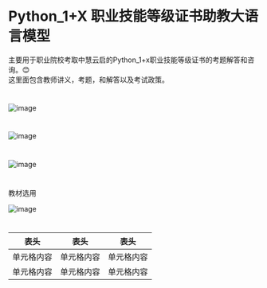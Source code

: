 # Python_1+X 职业技能等级证书助教大语言模型


主要用于职业院校考取中慧云启的Python_1+x职业技能等级证书的考题解答和咨询。😊  
这里面包含教师讲义，考题，和解答以及考试政策。
#


![image](https://github.com/mmb135/python_tutor/assets/156198133/799122b6-cc55-437a-9637-ad99d13a531f)
#

![image](https://github.com/mmb135/python_tutor/assets/156198133/ab0f6b5f-9128-4b62-9b3a-820778102a2e)

#
![image](https://github.com/mmb135/python_tutor/assets/156198133/4b6bace5-8568-4793-87d1-6e8678163fe5)


#
教材选用

![image](https://github.com/mmb135/python_tutor/assets/156198133/8995537c-9ca1-4272-8371-88679396650b)

#
表头 | 表头  | 表头
---- | ----- | ------  
单元格内容 | 单元格内容 | 单元格内容 
单元格内容 | 单元格内容 | 单元格内容 
